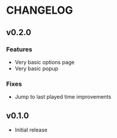 # CHANGELOG

## v0.2.0

### Features

- Very basic options page
- Very basic popup

### Fixes

- Jump to last played time improvements

## v0.1.0

- Initial release
